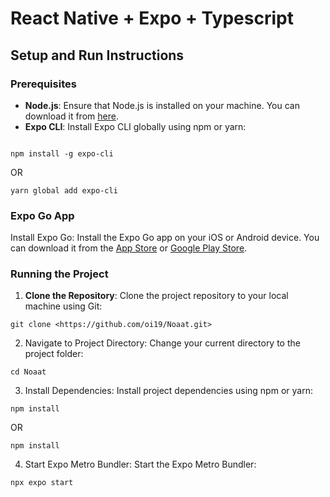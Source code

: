# React Native + Expo + Typescript

## Setup and Run Instructions

### Prerequisites

- **Node.js**: Ensure that Node.js is installed on your machine. You can download it from [here](https://nodejs.org/).
- **Expo CLI**: Install Expo CLI globally using npm or yarn:
  
```shell script

npm install -g expo-cli

```
OR

```shell script
yarn global add expo-cli
```

### Expo Go App

Install Expo Go: Install the Expo Go app on your iOS or Android device. You can download it from the [App Store](https://apps.apple.com/us/app/expo-go/id982107779) or [Google Play Store](https://play.google.com/store/apps/details?id=host.exp.exponent&hl=en&gl=US).


### Running the Project

1. **Clone the Repository**: Clone the project repository to your local machine using Git:

```shell script
git clone <https://github.com/oi19/Noaat.git>
```
   
2. Navigate to Project Directory: Change your current directory to the project folder:
   
```shell script
cd Noaat
```
   
3. Install Dependencies: Install project dependencies using npm or yarn:

```shell script
npm install 
```

  OR
  
```shell script
npm install
```

4. Start Expo Metro Bundler: Start the Expo Metro Bundler:
    
```shell script
npx expo start
```
  




   
